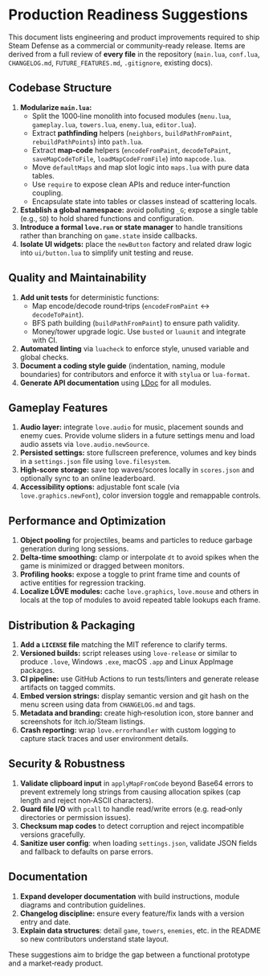 # Production Readiness Suggestions

This document lists engineering and product improvements required to ship Steam
Defense as a commercial or community‑ready release. Items are derived from a
full review of **every file** in the repository (`main.lua`, `conf.lua`,
`CHANGELOG.md`, `FUTURE_FEATURES.md`, `.gitignore`, existing docs).

## Codebase Structure

1. **Modularize `main.lua`:**
   - Split the 1000‑line monolith into focused modules (`menu.lua`,
     `gameplay.lua`, `towers.lua`, `enemy.lua`, `editor.lua`).
   - Extract **pathfinding** helpers (`neighbors`, `buildPathFromPaint`,
     `rebuildPathPoints`) into `path.lua`.
   - Extract **map‑code** helpers (`encodeFromPaint`, `decodeToPaint`,
     `saveMapCodeToFile`, `loadMapCodeFromFile`) into `mapcode.lua`.
   - Move `defaultMaps` and map slot logic into `maps.lua` with pure data tables.
   - Use `require` to expose clean APIs and reduce inter‑function coupling.
   - Encapsulate state into tables or classes instead of scattering locals.
2. **Establish a global namespace:** avoid polluting `_G`; expose a single table
   (e.g., `SD`) to hold shared functions and configuration.
3. **Introduce a formal `love.run` or state manager** to handle transitions
   rather than branching on `game.state` inside callbacks.
4. **Isolate UI widgets:** place the `newButton` factory and related draw logic
   into `ui/button.lua` to simplify unit testing and reuse.

## Quality and Maintainability

1. **Add unit tests** for deterministic functions:
   - Map encode/decode round‑trips (`encodeFromPaint` ↔ `decodeToPaint`).
   - BFS path building (`buildPathFromPaint`) to ensure path validity.
   - Money/tower upgrade logic.
   Use `busted` or `luaunit` and integrate with CI.
2. **Automated linting** via `luacheck` to enforce style, unused variable and
   global checks.
3. **Document a coding style guide** (indentation, naming, module boundaries)
   for contributors and enforce it with `stylua` or `lua-format`.
4. **Generate API documentation** using [LDoc](https://stevedonovan.github.io/ldoc/) for all modules.

## Gameplay Features

1. **Audio layer:** integrate `love.audio` for music, placement sounds and enemy
   cues. Provide volume sliders in a future settings menu and load audio assets
   via `love.audio.newSource`.
2. **Persisted settings:** store fullscreen preference, volumes and key binds in
   a `settings.json` file using `love.filesystem`.
3. **High‑score storage:** save top waves/scores locally in `scores.json` and
   optionally sync to an online leaderboard.
4. **Accessibility options:** adjustable font scale (via
   `love.graphics.newFont`), color inversion toggle and remappable controls.

## Performance and Optimization

1. **Object pooling** for projectiles, beams and particles to reduce garbage
   generation during long sessions.
2. **Delta‑time smoothing:** clamp or interpolate `dt` to avoid spikes when the
   game is minimized or dragged between monitors.
3. **Profiling hooks:** expose a toggle to print frame time and counts of active
   entities for regression tracking.
4. **Localize LÖVE modules:** cache `love.graphics`, `love.mouse` and others in
   locals at the top of modules to avoid repeated table lookups each frame.

## Distribution & Packaging

1. **Add a `LICENSE` file** matching the MIT reference to clarify terms.
2. **Versioned builds:** script releases using `love-release` or similar to
   produce `.love`, Windows `.exe`, macOS `.app` and Linux AppImage packages.
3. **CI pipeline:** use GitHub Actions to run tests/linters and generate release
   artifacts on tagged commits.
4. **Embed version strings:** display semantic version and git hash on the menu
   screen using data from `CHANGELOG.md` and tags.
5. **Metadata and branding:** create high‑resolution icon, store banner and
   screenshots for itch.io/Steam listings.
6. **Crash reporting:** wrap `love.errorhandler` with custom logging to capture
   stack traces and user environment details.

## Security & Robustness

1. **Validate clipboard input** in `applyMapFromCode` beyond Base64 errors to
   prevent extremely long strings from causing allocation spikes (cap length and
   reject non‑ASCII characters).
2. **Guard file I/O** with `pcall` to handle read/write errors (e.g. read‑only
   directories or permission issues).
3. **Checksum map codes** to detect corruption and reject incompatible versions
   gracefully.
4. **Sanitize user config**: when loading `settings.json`, validate JSON fields
   and fallback to defaults on parse errors.

## Documentation

1. **Expand developer documentation** with build instructions, module diagrams
   and contribution guidelines.
2. **Changelog discipline:** ensure every feature/fix lands with a version entry
   and date.
3. **Explain data structures**: detail `game`, `towers`, `enemies`, etc. in the
   README so new contributors understand state layout.

These suggestions aim to bridge the gap between a functional prototype and a
market‑ready product.

